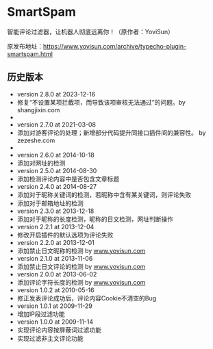 # SmartSpam
智能评论过滤器，让机器人彻底远离你！（原作者：YoviSun）

原发布地址：https://www.yovisun.com/archive/typecho-plugin-smartspam.html

## 历史版本

 * version 2.8.0 at 2023-12-16
 * 修复“不设置某项拦截项，而导致该项审核无法通过”的问题。by shangjixin.com
 * 
 * version 2.7.0 at 2021-03-08
 * 添加对游客评论的处理；新增部分代码提升同接口插件间的兼容性。 by zezeshe.com
 * 
 * version 2.6.0 at 2014-10-18
 * 添加对网址的检测
 * version 2.5.0 at 2014-08-30
 * 添加检测评论内容中是否包含文章标题
 * version 2.4.0 at 2014-08-27
 * 添加对于昵称关键词的检测，若昵称中含有某关键词，则评论失败
 * 添加对于邮箱地址的检测
 * version 2.3.0 at 2013-12-18
 * 添加对于昵称的长度检测，昵称的日文检测，网址判断操作
 * version 2.2.1 at 2013-12-04
 * 修改开启插件的默认选项为评论失败
 * version 2.2.0 at 2013-12-01
 * 添加禁止日文昵称的检测 by www.yovisun.com
 * version 2.1.0 at 2013-11-06
 * 添加禁止日文评论的检测 by www.yovisun.com
 * version 2.0.0 at 2013-06-02
 * 添加评论字符长度的检测 by www.yovisun.com
 * version 1.0.2 at 2010-05-16
 * 修正发表评论成功后，评论内容Cookie不清空的Bug
 * version 1.0.1 at 2009-11-29
 * 增加IP段过滤功能
 * version 1.0.0 at 2009-11-14
 * 实现评论内容按屏蔽词过滤功能
 * 实现过滤非主文评论功能
